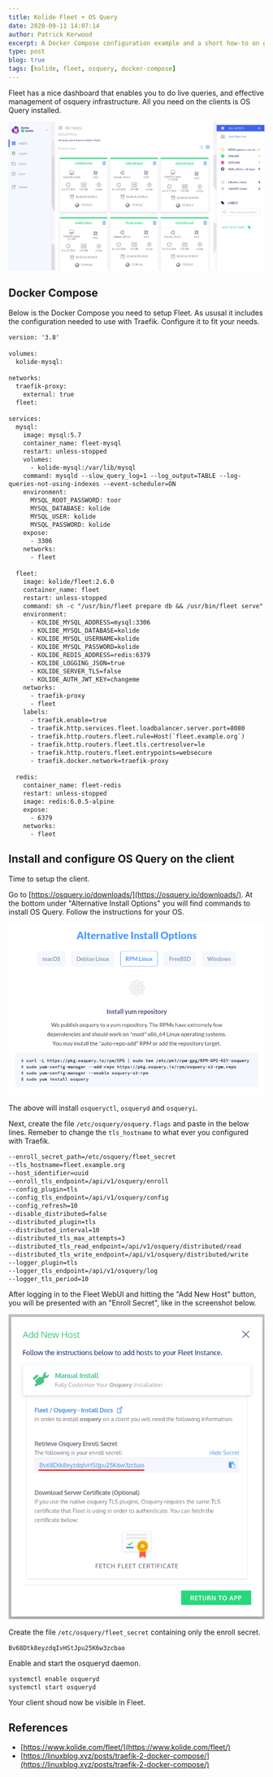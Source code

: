 ```yaml
---
title: Kolide Fleet + OS Query
date: 2020-09-11 14:07:14
author: Patrick Kerwood
excerpt: A Docker Compose configuration example and a short how-to on getting Kolide Fleet and osquery up and running using the Fleet REST API.
type: post
blog: true
tags: [kolide, fleet, osquery, docker-compose]
--- 
```


Fleet has a nice dashboard that enables you to do live queries, and effective management of osquery infrastructure. All you need on the clients is OS Query installed.

![](./dashboard-screenshot.png)


## Docker Compose
Below is the Docker Compose you need to setup Fleet. As ususal it includes the configuration needed to use with Traefik. Configure it to fit your needs.

```yaml{20,23,38,42,49}
version: '3.8'

volumes:
  kolide-mysql:

networks:
  traefik-proxy:
    external: true
  fleet:

services:
  mysql:
    image: mysql:5.7
    container_name: fleet-mysql
    restart: unless-stopped
    volumes:
      - kolide-mysql:/var/lib/mysql
    command: mysqld --slow_query_log=1 --log_output=TABLE --log-queries-not-using-indexes --event-scheduler=ON
    environment:
      MYSQL_ROOT_PASSWORD: toor
      MYSQL_DATABASE: kolide
      MYSQL_USER: kolide
      MYSQL_PASSWORD: kolide
    expose:
      - 3306
    networks:
      - fleet

  fleet:
    image: kolide/fleet:2.6.0
    container_name: fleet
    restart: unless-stopped
    command: sh -c "/usr/bin/fleet prepare db && /usr/bin/fleet serve"
    environment:
      - KOLIDE_MYSQL_ADDRESS=mysql:3306
      - KOLIDE_MYSQL_DATABASE=kolide
      - KOLIDE_MYSQL_USERNAME=kolide
      - KOLIDE_MYSQL_PASSWORD=kolide
      - KOLIDE_REDIS_ADDRESS=redis:6379
      - KOLIDE_LOGGING_JSON=true
      - KOLIDE_SERVER_TLS=false
      - KOLIDE_AUTH_JWT_KEY=changeme
    networks:
      - traefik-proxy
      - fleet
    labels:
      - traefik.enable=true
      - traefik.http.services.fleet.loadbalancer.server.port=8080
      - traefik.http.routers.fleet.rule=Host(`fleet.example.org`)
      - traefik.http.routers.fleet.tls.certresolver=le
      - traefik.http.routers.fleet.entrypoints=websecure
      - traefik.docker.network=traefik-proxy

  redis:
    container_name: fleet-redis
    restart: unless-stopped
    image: redis:6.0.5-alpine
    expose:
      - 6379
    networks:
      - fleet
```

## Install and configure OS Query on the client

Time to setup the client.

Go to [https://osquery.io/downloads/](https://osquery.io/downloads/). At the bottom under "Alternative Install Options" you will find commands to install OS Query. Follow the instructions for your OS.

![](./install-osquery.png)

The above will install `osqueryctl`, `osqueryd` and `osqueryi`.

Next, create the file `/etc/osquery/osquery.flags` and paste in the below lines. Remeber to change the `tls_hostname` to what ever you configured with Traefik.

```bash{2}
--enroll_secret_path=/etc/osquery/fleet_secret
--tls_hostname=fleet.example.org
--host_identifier=uuid
--enroll_tls_endpoint=/api/v1/osquery/enroll
--config_plugin=tls
--config_tls_endpoint=/api/v1/osquery/config
--config_refresh=10
--disable_distributed=false
--distributed_plugin=tls
--distributed_interval=10
--distributed_tls_max_attempts=3
--distributed_tls_read_endpoint=/api/v1/osquery/distributed/read
--distributed_tls_write_endpoint=/api/v1/osquery/distributed/write
--logger_plugin=tls
--logger_tls_endpoint=/api/v1/osquery/log
--logger_tls_period=10
```

After logging in to the Fleet WebUI and hitting the "Add New Host" button, you will be presented with an "Enroll Secret", like in the screenshot below.

![](./secret-osquery.png)

Create the file `/etc/osquery/fleet_secret` containing only the enroll secret.
```
Bv68Dtk8eyzdqIvHStJpu25K6w3zcbao
```

Enable and start the osqueryd daemon.
```
systemctl enable osqueryd
systemctl start osqueryd
```

Your client shoud now be visible in Fleet.

## References
- [https://www.kolide.com/fleet/](https://www.kolide.com/fleet/)
- [https://linuxblog.xyz/posts/traefik-2-docker-compose/](https://linuxblog.xyz/posts/traefik-2-docker-compose/)
